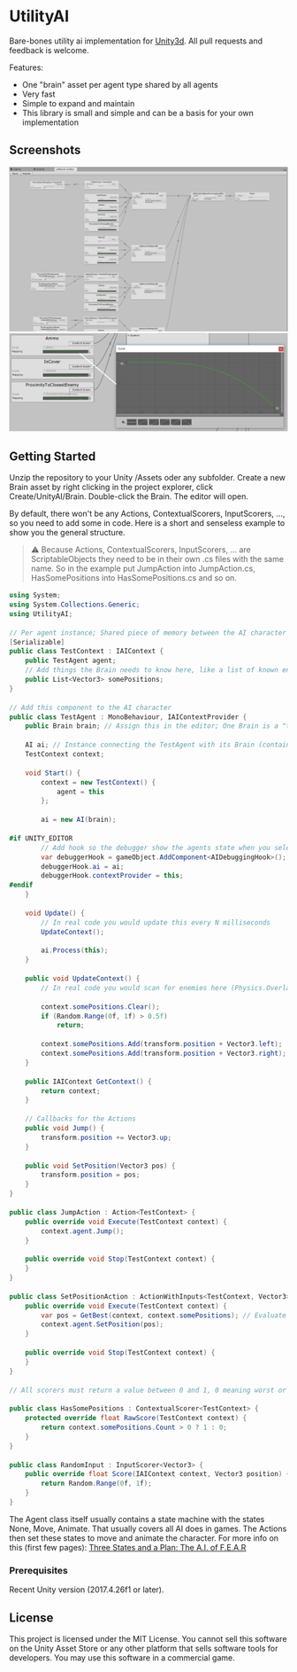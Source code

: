 # UtilityAI
Bare-bones utility ai implementation for [Unity3d](https://unity3d.com). All pull requests and feedback is welcome.

Features:
- One "brain" asset per agent type shared by all agents
- Very fast
- Simple to expand and maintain
- This library is small and simple and can be a basis for your own implementation

## Screenshots
![Editor](Docs/Editor.png)
![Scoring](Docs/Scoring.png)

## Getting Started
Unzip the repository to your Unity /Assets oder any subfolder. Create a new Brain asset by right clicking in the project explorer, click Create/UnityAI/Brain. Double-click the Brain. The editor will open.

By default, there won't be any Actions, ContextualScorers, InputScorers, ..., so you need to add some in code. Here is a short and senseless example to show you the general structure.

> :warning: Because Actions, ContextualScorers, InputScorers, ... are ScriptableObjects they need to be in their own .cs files with the same name. So in the example put JumpAction into JumpAction.cs, HasSomePositions into HasSomePositions.cs and so on.

```cs
using System;
using System.Collections.Generic;
using UtilityAI;

// Per agent instance; Shared piece of memory between the AI character and the Brain
[Serializable]
public class TestContext : IAIContext {
    public TestAgent agent;
    // Add things the Brain needs to know here, like a list of known enemies or potential cover positions
    public List<Vector3> somePositions;
}

// Add this component to the AI character
public class TestAgent : MonoBehaviour, IAIContextProvider {
    public Brain brain; // Assign this in the editor; One Brain is a "type" of agent, so shared by multiple agents

    AI ai; // Instance connecting the TestAgent with its Brain (contains the actual AI state)
    TestContext context;

    void Start() {
        context = new TestContext() {
            agent = this
        };

        ai = new AI(brain);

#if UNITY_EDITOR
        // Add hook so the debugger show the agents state when you select it
        var debuggerHook = gameObject.AddComponent<AIDebuggingHook>();
        debuggerHook.ai = ai;
        debuggerHook.contextProvider = this;
#endif
    }

    void Update() {
        // In real code you would update this every N milliseconds
        UpdateContext();

        ai.Process(this);
    }

    public void UpdateContext() {
        // In real code you would scan for enemies here (Physics.OverlapSphere) or compute cover positions via raycasts 

        context.somePositions.Clear();
        if (Random.Range(0f, 1f) > 0.5f)
            return;

        context.somePositions.Add(transform.position + Vector3.left);
        context.somePositions.Add(transform.position + Vector3.right);
    }

    public IAIContext GetContext() {
        return context;
    }

    // Callbacks for the Actions
    public void Jump() {
        transform.position += Vector3.up;
    }

    public void SetPosition(Vector3 pos) {
        transform.position = pos;
    }
}

public class JumpAction : Action<TestContext> {
    public override void Execute(TestContext context) {
        context.agent.Jump();
    }

    public override void Stop(TestContext context) {
    }
}

public class SetPositionAction : ActionWithInputs<TestContext, Vector3> {
    public override void Execute(TestContext context) {
        var pos = GetBest(context, context.somePositions); // Evaluate the best input using the InputScorers attached to the Action
        context.agent.SetPosition(pos);
    }

    public override void Stop(TestContext context) {
    }
}

// All scorers must return a value between 0 and 1, 0 meaning worst or none, 1 meaning best or all

public class HasSomePositions : ContextualScorer<TestContext> {
    protected override float RawScore(TestContext context) {
        return context.somePositions.Count > 0 ? 1 : 0;
    }
}

public class RandomInput : InputScorer<Vector3> {
    public override float Score(IAIContext context, Vector3 position) {
        return Random.Range(0f, 1f);
    }
}
```

The Agent class itself usually contains a state machine with the states None, Move, Animate. That usually covers all AI does in games. The Actions then set these states to move and animate the character. For more info on this (first few pages): [Three States and a Plan: The A.I. of F.E.A.R](http://alumni.media.mit.edu/~jorkin/gdc2006_orkin_jeff_fear.pdf) 

### Prerequisites
Recent Unity version (2017.4.26f1 or later).

## License
This project is licensed under the MIT License. You cannot sell this software on the Unity Asset Store or any other platform that sells software 
tools for developers. You may use this software in a commercial game.
